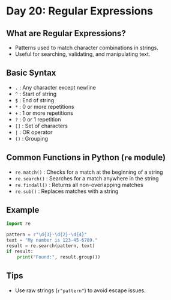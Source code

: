 # Day 20: Regular Expressions

## What are Regular Expressions?
- Patterns used to match character combinations in strings.
- Useful for searching, validating, and manipulating text.

## Basic Syntax
- `.` : Any character except newline
- `^` : Start of string
- `$` : End of string
- `*` : 0 or more repetitions
- `+` : 1 or more repetitions
- `?` : 0 or 1 repetition
- `[]` : Set of characters
- `|` : OR operator
- `()` : Grouping

## Common Functions in Python (`re` module)
- `re.match()` : Checks for a match at the beginning of a string
- `re.search()` : Searches for a match anywhere in the string
- `re.findall()` : Returns all non-overlapping matches
- `re.sub()` : Replaces matches with a string

## Example
```python
import re

pattern = r"\d{3}-\d{2}-\d{4}"
text = "My number is 123-45-6789."
result = re.search(pattern, text)
if result:
    print("Found:", result.group())
```

## Tips
- Use raw strings (`r"pattern"`) to avoid escape issues.

